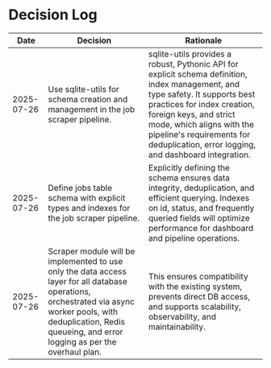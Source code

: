 # Decision Log

| Date | Decision | Rationale |
|------|----------|-----------|
| 2025-07-26 | Use sqlite-utils for schema creation and management in the job scraper pipeline. | sqlite-utils provides a robust, Pythonic API for explicit schema definition, index management, and type safety. It supports best practices for index creation, foreign keys, and strict mode, which aligns with the pipeline's requirements for deduplication, error logging, and dashboard integration. |
| 2025-07-26 | Define jobs table schema with explicit types and indexes for the job scraper pipeline. | Explicitly defining the schema ensures data integrity, deduplication, and efficient querying. Indexes on id, status, and frequently queried fields will optimize performance for dashboard and pipeline operations. |
| 2025-07-26 | Scraper module will be implemented to use only the data access layer for all database operations, orchestrated via async worker pools, with deduplication, Redis queueing, and error logging as per the overhaul plan. | This ensures compatibility with the existing system, prevents direct DB access, and supports scalability, observability, and maintainability. |

